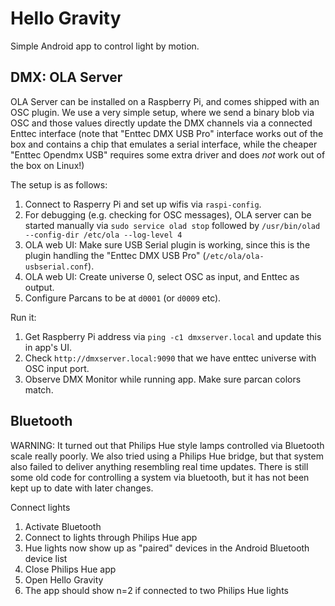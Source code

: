 # Hello Gravity

Simple Android app to control light by motion.

## DMX: OLA Server

OLA Server can be installed on a Raspberry Pi, and comes shipped with an OSC
plugin. We use a very simple setup, where we send a binary blob via OSC and
those values directly update the DMX channels via a connected Enttec interface
(note that "Enttec DMX USB Pro" interface works out of the box and contains a
chip that emulates a serial interface, while the cheaper "Enttec Opendmx USB"
requires some extra driver and does *not* work out of the box on Linux!)

The setup is as follows:

1. Connect to Rasperry Pi and set up wifis via `raspi-config`.
2. For debugging (e.g. checking for OSC messages), OLA server can be started
   manually via `sudo service olad stop` followed by
   `/usr/bin/olad --config-dir /etc/ola --log-level 4`
3. OLA web UI: Make sure USB Serial plugin is working, since this is the plugin
   handling the "Enttec DMX USB Pro" (`/etc/ola/ola-usbserial.conf`).
4. OLA web UI: Create universe 0, select OSC as input, and Enttec as output. 
5. Configure Parcans to be at `d0001` (or `d0009` etc).

Run it:

1. Get Raspberry Pi address via `ping -c1 dmxserver.local` and update this in
   app's UI.
2. Check `http://dmxserver.local:9090` that we have enttec universe with OSC
   input port.
3. Observe DMX Monitor while running app. Make sure parcan colors match.

## Bluetooth

WARNING: It turned out that Philips Hue style lamps controlled via Bluetooth
scale really poorly. We also tried using a Philips Hue bridge, but that system
also failed to deliver anything resembling real time updates. There is still
some old code for controlling a system via bluetooth, but it has not been kept
up to date with later changes.

Connect lights

1. Activate Bluetooth
2. Connect to lights through Philips Hue app
3. Hue lights now show up as "paired" devices in the Android Bluetooth device list
4. Close Philips Hue app
5. Open Hello Gravity
6. The app should show n=2 if connected to two Philips Hue lights
